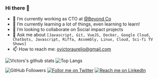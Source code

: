### Hi there 👋

- 🔭 I’m currently working as CTO at [@Beyond Co](https://beyondcompany.com.br)
- 🌱 I’m currently learning a lot of things, even learning to learn!
- 👯 I’m looking to collaborate on Social impact projects
- 💬 Ask me about `[Javascript, Git, VueJS, Docker, Google Cloud, Chatbots, Javascript, Riffa, Assembly, Linux, Cloud, Sci-fi TV Shows]` 
- 📫 How to reach me: ovictoraurelio@gmail.com



![Victors's github stats](https://github-readme-stats.vercel.app/api?username=ovictoraurelio&count_private=true&hide=issues,contribs) ![Top Langs](https://github-readme-stats.vercel.app/api/top-langs/?username=ovictoraurelio&hide=css,html&count_private=true&layout=compact)


![GitHub Followers](https://img.shields.io/github/followers/ovictoraurelio?style=social) [![Follor me on Twitter](https://img.shields.io/twitter/follow/ovictoraurelio?style=social)](https://twitter.com/ovictoraurelio) [![Reach me on LinkedIn](https://img.shields.io/badge/LinkedIn--_.svg?style=social&logo=linkedin&link=http:///www.linkedin.com/in/ovictoraurelio/)](https://www.linkedin.com/in/ovictoraurelio/)

